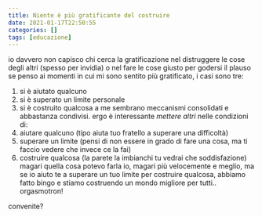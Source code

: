 ```yaml
---
title: Niente è più gratificante del costruire
date: 2021-01-17T22:50:55
categories: []
tags: [educazione]
---
```


io davvero non capisco chi cerca la gratificazione nel distruggere le cose degli altri (spesso per invidia) o nel fare le cose giusto per godersi il plauso
se penso ai momenti in cui mi sono sentito più gratificato, i casi sono tre:
1. si è aiutato qualcuno
2. si è superato un limite personale
3. si è costruito qualcosa
a me sembrano meccanismi consolidati e abbastanza condivisi.
ergo è interessante _mettere altri_ nelle condizioni di: 
1. aiutare qualcuno (tipo aiuta tuo fratello a superare una difficoltà)
2. superare un limite (pensi di non essere in grado di fare una cosa, ma ti faccio vedere che invece ce la fai)
3. costruire qualcosa (la parete la imbianchi tu vedrai che soddisfazione)
magari quella cosa potevo farla io, magari più velocemente e meglio, ma se io aiuto te a superare un tuo limite per costruire qualcosa, abbiamo fatto bingo e stiamo costruendo un mondo migliore per tutti.. orgasmotron!

convenite?

